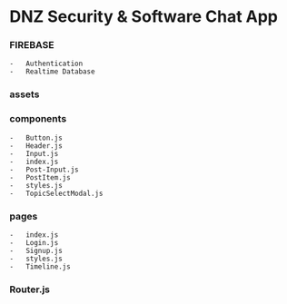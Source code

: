 # DNZ Security & Software Chat App

### FIREBASE

    -   Authentication
    -   Realtime Database

### assets

### components

    -   Button.js
    -   Header.js
    -   Input.js
    -   index.js
    -   Post-Input.js
    -   PostItem.js
    -   styles.js
    -   TopicSelectModal.js

### pages

    -   index.js
    -   Login.js
    -   Signup.js
    -   styles.js
    -   Timeline.js

### Router.js

